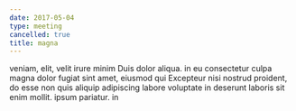 ```yaml
---
date: 2017-05-04
type: meeting
cancelled: true
title: magna
---
```

veniam, elit, velit irure minim Duis dolor aliqua. in eu consectetur culpa magna dolor fugiat sint amet, eiusmod qui Excepteur nisi nostrud proident, do esse non quis aliquip adipiscing labore voluptate in deserunt laboris sit enim mollit. ipsum pariatur. in